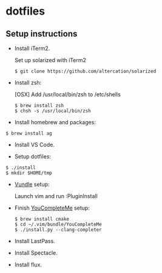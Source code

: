 # dotfiles

## Setup instructions
* Install iTerm2.

  Set up solarized with iTerm2
  ```
  $ git clone https://github.com/altercation/solarized
  ````
  
* Install zsh:

  [OSX] Add /usr/local/bin/zsh to /etc/shells

  ```
  $ brew install zsh
  $ chsh -s /usr/local/bin/zsh
  ```

* Install homebrew and packages:
```
$ brew install ag
```

* Install VS Code.

* Setup dotfiles:
```
$ ./install
$ mkdir $HOME/tmp
```

* [Vundle](https://github.com/VundleVim/Vundle.vim) setup:

  Launch vim and run :PluginInstall

* Finish [YouCompleteMe](https://github.com/Valloric/YouCompleteMe) setup:
   ```
   $ brew install cmake
   $ cd ~/.vim/bundle/YouCompleteMe
   $ ./install.py --clang-completer
   ```

* Install LastPass.
* Install Spectacle.
* Install flux.
